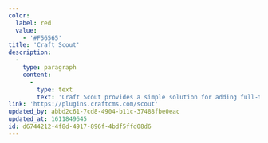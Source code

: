 ```yaml
---
color:
  label: red
  value:
    - '#F56565'
title: 'Craft Scout'
description:
  -
    type: paragraph
    content:
      -
        type: text
        text: 'Craft Scout provides a simple solution for adding full-text Algolia search to your entries. Scout will automatically keep your Algolia search indexes in sync with your entries.'
link: 'https://plugins.craftcms.com/scout'
updated_by: abbd2c61-7cd8-4904-b11c-37488fbe0eac
updated_at: 1611849645
id: d6744212-4f8d-4917-896f-4bdf5ffd08d6
---
```

